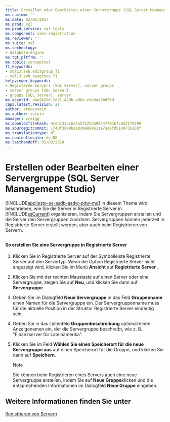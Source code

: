 ```yaml
---
title: Erstellen oder Bearbeiten einer Servergruppe (SQL Server Management Studio) | Microsoft-Dokumentation
ms.custom: ''
ms.date: 03/01/2017
ms.prod: sql
ms.prod_service: sql-tools
ms.component: ssms-registration
ms.reviewer: ''
ms.suite: sql
ms.technology:
- database-engine
ms.tgt_pltfrm: ''
ms.topic: conceptual
f1_keywords:
- sql13.swb.editgroup.f1
- sql13.swb.newgroup.f1
helpviewer_keywords:
- Registered Servers [SQL Server], server groups
- server groups [SQL Server]
- groups [SQL Server], server
ms.assetid: d4a942bd-2dd1-42db-ad0e-e9a9ae5b856d
caps.latest.revision: 21
author: stevestein
ms.author: sstein
manager: craigg
ms.openlocfilehash: 4ced132ac6a5a5fb25da96247f01bfc8d2179299
ms.sourcegitcommit: 1740f3090b168c0e809611a7aa6fd514075616bf
ms.translationtype: HT
ms.contentlocale: de-DE
ms.lasthandoff: 05/03/2018
---
```

# <a name="create-or-edit-a-server-group-sql-server-management-studio"></a>Erstellen oder Bearbeiten einer Servergruppe (SQL Server Management Studio)
[!INCLUDE[appliesto-ss-asdb-asdw-pdw-md](../../includes/appliesto-ss-asdb-asdw-pdw-md.md)]
  In diesem Thema wird beschrieben, wie Sie die Server in Registrierte Server in [!INCLUDE[ssCurrent](../../includes/sscurrent-md.md)] organisieren, indem Sie Servergruppen erstellen und die Server den Servergruppen zuordnen. Servergruppen können jederzeit in Registrierte Server erstellt werden, aber auch beim Registrieren von Servern.  
  
##  <a name="SSMSProcedure"></a>  
  
#### <a name="to-create-a-server-group-in-registered-servers"></a>So erstellen Sie eine Servergruppe in Registrierte Server  
  
1.  Klicken Sie in Registrierte Server auf der Symbolleiste Registrierte Server auf den Servertyp. Wenn die Option Registrierte Server nicht angezeigt wird, klicken Sie im Menü **Ansicht** auf **Registrierte Server** .  
  
2.  Klicken Sie mit der rechten Maustaste auf einen Server oder eine Servergruppe, zeigen Sie auf **Neu**, und klicken Sie dann auf **Servergruppe**.  
  
3.  Geben Sie im Dialogfeld **Neue Servergruppe** in das Feld **Gruppenname** einen Namen für die Servergruppe ein. Der Servergruppenname muss für die aktuelle Position in der Struktur Registrierte Server eindeutig sein.  
  
4.  Geben Sie in das Listenfeld **Gruppenbeschreibung** optional einen Anzeigenamen ein, der die Servergruppe beschreibt, wie z. B. "Finanzserver für Lateinamerika".  
  
5.  Klicken Sie im Feld **Wählen Sie einen Speicherort für die neue Servergruppe aus** auf einen Speicherort für die Gruppe, und klicken Sie dann auf **Speichern**.  
  
    > [!NOTE]  
    >  Sie können beim Registrieren eines Servers auch eine neue Servergruppe erstellen, indem Sie auf **Neue Gruppe**klicken und die entsprechenden Informationen im Dialogfeld **Neue Gruppe** eingeben.  
  
## <a name="see-also"></a>Weitere Informationen finden Sie unter  
 [Registrieren von Servern](../../tools/sql-server-management-studio/register-servers.md)  
  
  
